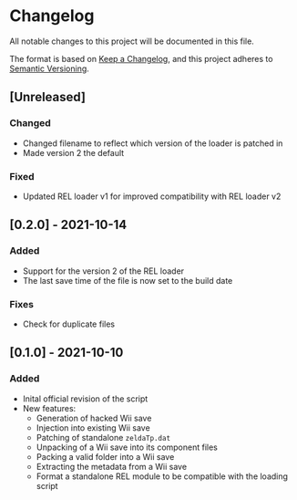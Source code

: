 # Changelog
All notable changes to this project will be documented in this file.

The format is based on [Keep a Changelog](https://keepachangelog.com/en/1.0.0/),
and this project adheres to [Semantic Versioning](https://semver.org/spec/v2.0.0.html).

## [Unreleased]
### Changed
- Changed filename to reflect which version of the loader is patched in
- Made version 2 the default
### Fixed
- Updated REL loader v1 for improved compatibility with REL loader v2

## [0.2.0] - 2021-10-14
### Added
- Support for the version 2 of the REL loader
- The last save time of the file is now set to the build date

### Fixes
- Check for duplicate files

## [0.1.0] - 2021-10-10
### Added
- Inital official revision of the script
- New features:
  - Generation of hacked Wii save
  - Injection into existing Wii save
  - Patching of standalone `zeldaTp.dat`
  - Unpacking of a Wii save into its component files
  - Packing a valid folder into a Wii save
  - Extracting the metadata from a Wii save
  - Format a standalone REL module to be compatible with the loading script